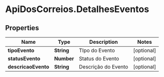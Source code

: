 # ApiDosCorreios.DetalhesEventos

## Properties
Name | Type | Description | Notes
------------ | ------------- | ------------- | -------------
**tipoEvento** | **String** | TIpo do Evento | [optional] 
**statusEvento** | **Number** | Status do Evento | [optional] 
**descricaoEvento** | **String** | Descrição do Evento | [optional] 


